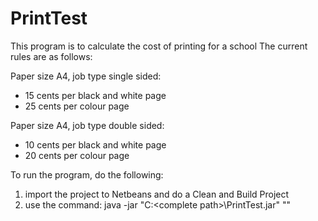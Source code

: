 # PrintTest
This program is to calculate the cost of printing for a school
The current rules are as follows:

Paper size A4, job type single sided:
  * 15 cents per black and white page
  * 25 cents per colour page

Paper size A4, job type double sided:
  * 10 cents per black and white page
  * 20 cents per colour page

To run the program, do the following:
1. import the project to Netbeans and do a Clean and Build Project
2. use the command: java -jar "C:\<complete path>\PrintTest.jar" "<full path of the CSV file>"
